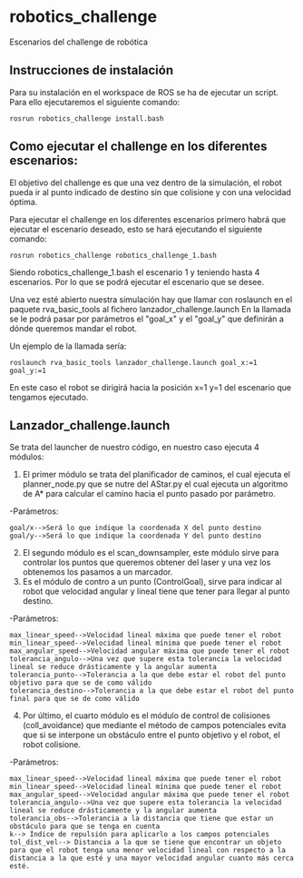# robotics_challenge
Escenarios del challenge de robótica 

## Instrucciones de instalación

Para su instalación en el workspace de ROS se ha de ejecutar un script. Para ello ejecutaremos el siguiente comando:

```
rosrun robotics_challenge install.bash
```

## Como ejecutar el challenge en los diferentes escenarios:

El objetivo del challenge es que una vez dentro de la simulación, el robot pueda ir al punto indicado de destino sin que colisione y con una velocidad óptima.

Para ejecutar el challenge en los diferentes escenarios primero habrá que ejecutar el escenario deseado, esto se hará ejecutando el siguiente comando:
```
rosrun robotics_challenge robotics_challenge_1.bash 
```
Siendo robotics_challenge_1.bash el escenario 1 y teniendo hasta 4 escenarios. Por lo que se podrá ejecutar el escenario que se desee.

Una vez esté abierto nuestra simulación hay que llamar con roslaunch en el paquete rva_basic_tools al fichero lanzador_challenge.launch
En la llamada se le podrá pasar por parámetros el "goal_x" y el "goal_y" que definirán a dónde queremos mandar el robot.

Un ejemplo de la llamada sería: 
```
roslaunch rva_basic_tools lanzador_challenge.launch goal_x:=1 goal_y:=1
```
En este caso el robot se dirigirá hacia la posición x=1 y=1 del escenario que tengamos ejecutado.

## Lanzador_challenge.launch

Se trata del launcher de nuestro código, en nuestro caso ejecuta 4 módulos:
1. El primer módulo se trata del planificador de caminos, el cual ejecuta el planner_node.py que se nutre del AStar.py el cual ejecuta un algoritmo de A* para calcular el camino hacia el punto pasado por parámetro.
  
  -Parámetros:
    
    goal/x-->Será lo que indique la coordenada X del punto destino
    goal/y-->Será lo que indique la coordenada Y del punto destino
2. El segundo módulo es el scan_downsampler, este módulo sirve para controlar los puntos que queremos obtener del laser y una vez los obtenemos los pasamos a un marcador.
3. Es el módulo de contro a un punto (ControlGoal), sirve para indicar al robot que velocidad angular y lineal tiene que tener para llegar al punto destino.

  -Parámetros:
  
    max_linear_speed-->Velocidad lineal máxima que puede tener el robot
    min_linear_speed-->Velocidad lineal mínima que puede tener el robot
    max_angular_speed-->Velocidad angular máxima que puede tener el robot
    tolerancia_angulo-->Una vez que supere esta tolerancia la velocidad lineal se reduce drásticamente y la angular aumenta
    tolerancia_punto-->Tolerancia a la que debe estar el robot del punto objetivo para que se de como válido
    tolerancia_destino-->Tolerancia a la que debe estar el robot del punto final para que se de como válido
4. Por último, el cuarto módulo es el módulo de control de colisiones (coll_avoidance) que mediante el método de campos potenciales evita que si se interpone un obstáculo entre el punto objetivo y el robot, el robot colisione.

  -Parámetros:
  
    max_linear_speed-->Velocidad lineal máxima que puede tener el robot
    min_linear_speed-->Velocidad lineal mínima que puede tener el robot
    max_angular_speed-->Velocidad angular máxima que puede tener el robot
    tolerancia_angulo-->Una vez que supere esta tolerancia la velocidad lineal se reduce drásticamente y la angular aumenta
    tolerancia_obs-->Tolerancia a la distancia que tiene que estar un obstáculo para que se tenga en cuenta
    k--> Índice de repulsión para aplicarlo a los campos potenciales
    tol_dist_vel--> Distancia a la que se tiene que encontrar un objeto para que el robot tenga una menor velocidad lineal con respecto a la distancia a la que esté y una mayor velocidad angular cuanto más cerca esté.


